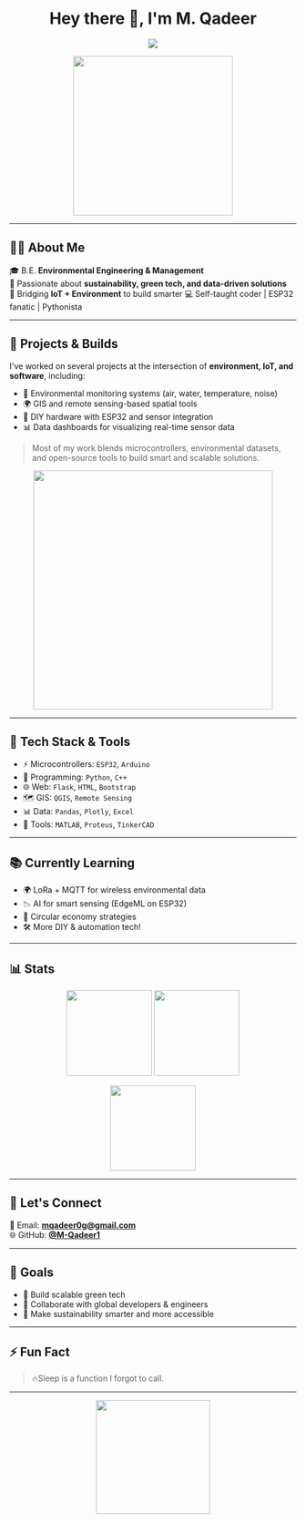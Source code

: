 <!-- GitHub Profile README - M. Qadeer -->

<h1 align="center">Hey there 👋, I'm M. Qadeer</h1>

<p align="center">
  <img src="https://readme-typing-svg.demolab.com/?lines=Environmental+Engineer+%F0%9F%8C%B1;Tech+Enthusiast+%F0%9F%92%BB;IoT+Builder+%F0%9F%9A%80;Always+Learning+%F0%9F%93%9A&font=Fira+Code&center=true&width=435&height=45&color=3EB489&vCenter=true&pause=1000&size=22" />
</p>

<p align="center">
  <img src="https://media.giphy.com/media/qgQUggAC3Pfv687qPC/giphy.gif" width="280" />
</p>

---

## 🧑‍🎓 About Me

🎓 B.E. **Environmental Engineering & Management**  
🌿 Passionate about **sustainability, green tech, and data-driven solutions**  
🔌 Bridging **IoT + Environment** to build smarter 
💻 Self-taught coder | ESP32 fanatic | Pythonista

---

## 🚀 Projects & Builds

I've worked on several projects at the intersection of **environment, IoT, and software**, including:

- 🧠 Environmental monitoring systems (air, water, temperature, noise)
- 🌍 GIS and remote sensing-based spatial tools
- 🔌 DIY hardware with ESP32 and sensor integration
- 📊 Data dashboards for visualizing real-time sensor data

> Most of my work blends microcontrollers, environmental datasets, and open-source tools to build smart and scalable solutions.

<p align="center">
  <img src="https://media.giphy.com/media/L1R1tvI9svkIWwpVYr/giphy.gif" width="420"/>
</p>

---

## 🧠 Tech Stack & Tools

- ⚡ Microcontrollers: `ESP32`, `Arduino`
- 🐍 Programming: `Python`, `C++`
- 🌐 Web: `Flask`, `HTML`, `Bootstrap`
- 🗺️ GIS: `QGIS`, `Remote Sensing`
- 📊 Data: `Pandas`, `Plotly`, `Excel`
- 🧪 Tools: `MATLAB`, `Proteus`, `TinkerCAD`

---

## 📚 Currently Learning

- 🌍 LoRa + MQTT for wireless environmental data
- 📉 AI for smart sensing (EdgeML on ESP32)
- 🧠 Circular economy strategies
- 🛠️ More DIY & automation tech!

---

## 📊 Stats

<p align="center">
  <img src="https://github-readme-stats.vercel.app/api?username=M-Qadeer1&show_icons=true&theme=github_dark" height="150"/>
  <img src="https://github-readme-stats.vercel.app/api/top-langs/?username=M-Qadeer1&layout=compact&theme=github_dark" height="150"/>
</p>

<p align="center">
  <img src="https://github-readme-streak-stats.herokuapp.com/?user=M-Qadeer1&theme=dark" height="150"/>
</p>

---

## 🤝 Let's Connect

📧 Email: **mqadeer0g@gmail.com**  
🌐 GitHub: [**@M-Qadeer1**](https://github.com/M-Qadeer1)

---

## 🎯 Goals

- 🔭 Build scalable green tech
- 🤝 Collaborate with global developers & engineers  
- 🌱 Make sustainability smarter and more accessible  

---

## ⚡ Fun Fact

> 🔥Sleep is a function I forgot to call.
---

<p align="center">
  <img src="https://media.giphy.com/media/xT9IgzoKnwFNmISR8I/giphy.gif" width="200" />
</p>
